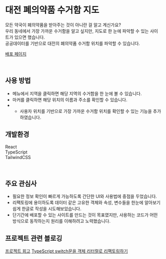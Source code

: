 # 대전 폐의약품 수거함 지도
모든 약국이 폐의약품을 받아주는 것이 아니란 걸 알고 계신가요? </br>
우리 동네에서 가장 가까운 수거함을 알고 싶지만, 지도로 한 눈에 파악할 수 있는 사이트가 있으면 했습니다. </br>
공공데이터를 기반으로 대전의 폐의약품 수거함 위치를 파악할 수 있습니다. </br>

[배포 페이지](https://daejeon-medicine-box-map.vercel.app/)

</br>

## 사용 방법
- 메뉴에서 지역을 클릭하면 해당 지역의 수거함을 한 눈에 볼 수 있습니다.
- 마커를 클릭하면 해당 위치의 이름과 주소를 확인할 수 있습니다.
- + 사용자 위치를 기반으로 가장 가까운 수거함 위치를 확인할 수 있는 기능을 추가하였습니다.

## 개발환경
React  </br>
TypeScript  </br>
TailwindCSS  </br>

</br>

## 주요 관심사
- 필요한 정보 확인이 빠르게 가능하도록 간단한 UI와 사용법에 중점을 두었습니다.
- 리팩토링에 용이하도록 데이터 같은 고유한 객체와 속성, 변수들을 한눈에 알아보기 쉽게 한글로 작성을 시도해보았습니다.
- 단기간에 배포할 수 있는 사이트를 만드는 것이 목표였지만, 사용하는 코드가 어떤 방식으로 동작하는지 원리를 이해하려고 노력했습니다.

## 프로젝트 관련 블로깅
[프로젝트 회고](https://velog.io/@jjnote22/dj-old-medicine-map-log)
[TypeScript switch문을 객체 리터럴로 리팩토링하기](https://velog.io/@jjnote22/TypeScript-switch-to-object-literal)
